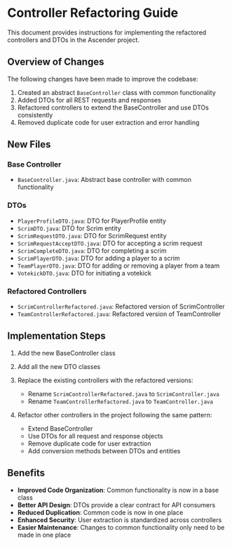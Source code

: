 # Controller Refactoring Guide

This document provides instructions for implementing the refactored controllers and DTOs in the Ascender project.

## Overview of Changes

The following changes have been made to improve the codebase:

1. Created an abstract `BaseController` class with common functionality
2. Added DTOs for all REST requests and responses
3. Refactored controllers to extend the BaseController and use DTOs consistently
4. Removed duplicate code for user extraction and error handling

## New Files

### Base Controller

- `BaseController.java`: Abstract base controller with common functionality

### DTOs

- `PlayerProfileDTO.java`: DTO for PlayerProfile entity
- `ScrimDTO.java`: DTO for Scrim entity
- `ScrimRequestDTO.java`: DTO for ScrimRequest entity
- `ScrimRequestAcceptDTO.java`: DTO for accepting a scrim request
- `ScrimCompleteDTO.java`: DTO for completing a scrim
- `ScrimPlayerDTO.java`: DTO for adding a player to a scrim
- `TeamPlayerDTO.java`: DTO for adding or removing a player from a team
- `VotekickDTO.java`: DTO for initiating a votekick

### Refactored Controllers

- `ScrimControllerRefactored.java`: Refactored version of ScrimController
- `TeamControllerRefactored.java`: Refactored version of TeamController

## Implementation Steps

1. Add the new BaseController class
2. Add all the new DTO classes
3. Replace the existing controllers with the refactored versions:
   - Rename `ScrimControllerRefactored.java` to `ScrimController.java`
   - Rename `TeamControllerRefactored.java` to `TeamController.java`

4. Refactor other controllers in the project following the same pattern:
   - Extend BaseController
   - Use DTOs for all request and response objects
   - Remove duplicate code for user extraction
   - Add conversion methods between DTOs and entities

## Benefits

- **Improved Code Organization**: Common functionality is now in a base class
- **Better API Design**: DTOs provide a clear contract for API consumers
- **Reduced Duplication**: Common code is now in one place
- **Enhanced Security**: User extraction is standardized across controllers
- **Easier Maintenance**: Changes to common functionality only need to be made in one place